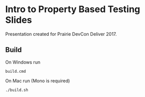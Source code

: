 # Intro to Property Based Testing Slides

Presentation created for Prairie DevCon Deliver 2017.

## Build

On Windows run

    build.cmd

On Mac run (Mono is required)

    ./build.sh

